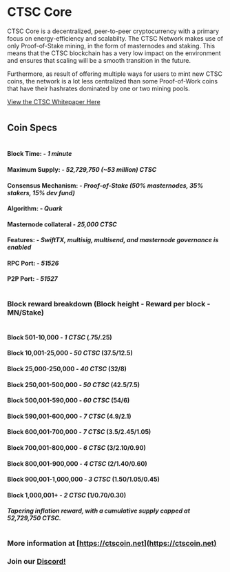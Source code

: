 # CTSC Core

CTSC Core is a decentralized, peer-to-peer cryptocurrency with a primary focus on energy-efficiency and scalabilty. The CTSC Network makes use of only Proof-of-Stake mining, in the form of masternodes and staking. This means that the CTSC blockchain has a very low impact on the environment and ensures that scaling will be a smooth transition in the future. 

Furthermore, as result of offering multiple ways for users to mint new CTSC coins, the network is a lot less centralized than some Proof-of-Work coins that have their hashrates dominated by one or two mining pools.

[View the CTSC Whitepaper Here](https://ctscoin.net/#downloads)

#
## Coin Specs 
#


#### Block Time: - *1 minute* 
#### Maximum Supply: - *52,729,750 (~53 million) CTSC*
#### Consensus Mechanism: - *Proof-of-Stake (50% masternodes, 35% stakers, 15% dev fund)*
#### Algorithm: - *Quark* 
#### Masternode collateral - *25,000 CTSC* 
#### Features: - *SwiftTX, multisig, multisend, and masternode governance is enabled* 
#### RPC Port: - *51526* 
#### P2P Port: - *51527* 

#
### Block reward breakdown (Block height - Reward per block - MN/Stake)
#

#### Block 501-10,000	        -   *1 CTSC*    (.75/.25)

#### Block 10,001-25,000        -   *50 CTSC*   (37.5/12.5)

#### Block 25,000-250,000       -   *40 CTSC*   (32/8)

#### Block 250,001-500,000      -   *50 CTSC*   (42.5/7.5)

#### Block 500,001-590,000      -  *60 CTSC*    (54/6)

#### Block 590,001-600,000      -   *7 CTSC*    (4.9/2.1)

#### Block 600,001-700,000      -   *7 CTSC*    (3.5/2.45/1.05)

#### Block 700,001-800,000      -   *6 CTSC*    (3/2.10/0.90)

#### Block 800,001-900,000      -   *4 CTSC*    (2/1.40/0.60)

#### Block 900,001-1,000,000    -   *3 CTSC*    (1.50/1.05/0.45)

#### Block 1,000,001+           -   *2 CTSC*    (1/0.70/0.30)

#### *Tapering inflation reward, with a cumulative supply capped at 52,729,750 CTSC.*

#

### More information at [https://ctscoin.net](https://ctscoin.net)
### Join our [Discord!](https://discord.gg/vB9KgNc)
